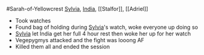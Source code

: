 #Sarah-of-Yellowcrest
[Sylvia](PCs/Past/Sylvia.md), [India](PCs/Past/India.md), [[Stalfor]], [[Adriel]]

- Took watches
- Found bag of holding during [Sylvia](PCs/Past/Sylvia.md)'s watch, woke everyone up doing so
- [Sylvia](PCs/Past/Sylvia.md) let India get her full 4 hour rest then woke her up for her watch
- Vegepygmys attacked and the fight was looong AF
- Killed them all and ended the session